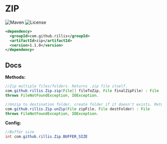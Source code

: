 # ZIP 

![Maven](https://img.shields.io/maven-central/v/com.github.rillis/zip)
![License](https://img.shields.io/github/license/rillis/zip)

```xml
<dependency>
  <groupId>com.github.rillis</groupId>
  <artifactId>zip</artifactId>
  <version>1.1.0</version>
</dependency>
```

## Docs

**Methods:**  
```java
//Zip multiple files/folders. Returns .zip file itself.
com.github.rillis.Zip.zip(File[] fileToZip, File finalZipFile) : File  
throws FileNotFoundException, IOException.

//Unzip to destination folder, create folder if it doesn't exists. Returns destFolder. 
com.github.rillis.Zip.unZip(File zipFile, File destFolder) : File
throws FileNotFoundException, IOException.
```

**Config:**  
```java
//Buffer size
int com.github.rillis.Zip.BUFFER_SIZE
```